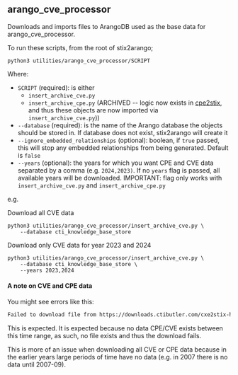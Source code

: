 ## arango_cve_processor

Downloads and imports files to ArangoDB used as the base data for arango_cve_processor.

To run these scripts, from the root of stix2arango;

```shell
python3 utilities/arango_cve_processor/SCRIPT
```

Where:

* `SCRIPT` (required): is either
	* `insert_archive_cve.py`
	* `insert_archive_cpe.py` (ARCHIVED -- logic now exists in [cpe2stix](https://github.com/muchdogesec/cpe2stix), and thus these objects are now imported via `insert_archive_cve.py`))
* `--database` (required): is the name of the Arango database the objects should be stored in. If database does not exist, stix2arango will create it
* `--ignore_embedded_relationships` (optional): boolean, if `true` passed, this will stop any embedded relationships from being generated. Default is `false`
* `--years` (optional): the years for which you want CPE and CVE data separated by a comma (e.g. `2024,2023)`. If no `years` flag is passed, all available years will be downloaded. IMPORTANT: flag only works with `insert_archive_cve.py` and `insert_archive_cpe.py`

e.g.

Download all CVE data

```shell
python3 utilities/arango_cve_processor/insert_archive_cve.py \
	--database cti_knowledge_base_store
```

Download only CVE data for year 2023 and 2024

```shell
python3 utilities/arango_cve_processor/insert_archive_cve.py \
	--database cti_knowledge_base_store \
	--years 2023,2024
```

#### A note on CVE and CPE data

You might see errors like this:

```txt
Failed to download file from https://downloads.ctibutler.com/cxe2stix-helper-github-action-output/cpe%2F2007-09%2Fcpe-bundle-2007_09_30-00_00_00-2007_09_30-23_59_59.json with status code 404
```

This is expected. It is expected because no data CPE/CVE exists between this time range, as such, no file exists and thus the download fails.

This is more of an issue when downloading all CVE or CPE data because in the earlier years large periods of time have no data (e.g. in 2007 there is no data until 2007-09).